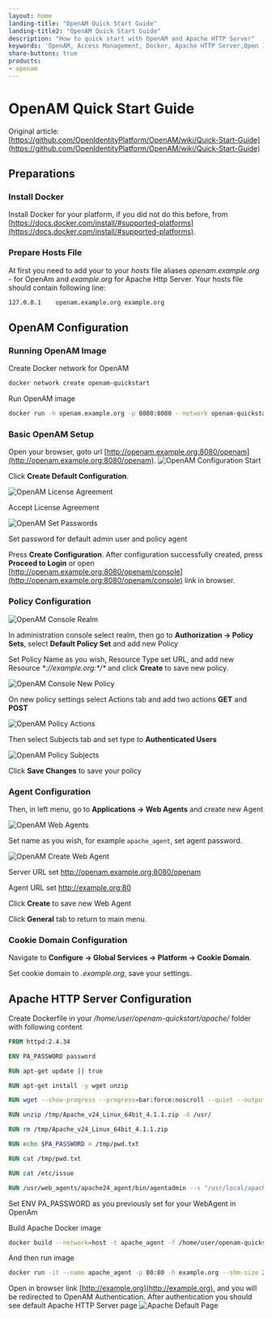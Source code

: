 ```yaml
---
layout: home
landing-title: "OpenAM Quick Start Guide"
landing-title2: "OpenAM Quick Start Guide"
description: "How to quick start with OpenAM and Apache HTTP Server"
keywords: 'OpenAM, Access Management, Docker, Apache HTTP Server,Open Identity Platform'
share-buttons: true
products: 
- openam
---
```


# OpenAM Quick Start Guide

Original article: [https://github.com/OpenIdentityPlatform/OpenAM/wiki/Quick-Start-Guide](https://github.com/OpenIdentityPlatform/OpenAM/wiki/Quick-Start-Guide)

## Preparations
### Install Docker
Install Docker for your platform, if you did not do this before, from
[https://docs.docker.com/install/#supported-platforms](https://docs.docker.com/install/#supported-platforms).

### Prepare Hosts File

At first you need to add your to your _hosts_ file aliases
_openam.example.org_ - for OpenAm and _example.org_ for Apache Http Server.
Your hosts file should contain following line:

```bash
127.0.0.1    openam.example.org example.org
```

## OpenAM Configuration

### Running OpenAM Image

Create Docker network for OpenAM
```bash
docker network create openam-quickstart
```

Run OpenAM image
```bash
docker run -h openam.example.org -p 8080:8080 --network openam-quickstart --name openam openidentityplatform/openam
```

### Basic OpenAM Setup
Open your browser, goto url
[http://openam.example.org:8080/openam](http://openam.example.org:8080/openam).
![OpenAM Configuration Start](/assets/img/openam-quickstart/openam-conf-start.png)

Click __Create Default Configuration__.

![OpenAM License Agreement](/assets/img/openam-quickstart/openam-conf-license.png)

Accept License Agreement

![OpenAM Set Passwords](/assets/img/openam-quickstart/openam-conf-passwords.png)

Set password for default admin user and policy agent

Press __Create Configuration__.
After configuration successfully created, press __Proceed to Login__ or open
[http://openam.example.org:8080/openam/console](http://openam.example.org:8080/openam/console) link in browser.


### Policy Configuration

![OpenAM Console Realm](/assets/img/openam-quickstart/openam-console-realm.png)

In administration console select realm, then go to __Authorization -> Policy Sets__, select __Default Policy Set__ and add new Policy

Set Policy Name as you wish, Resource Type set URL, and add new Resource _\*://example.org:*/\*_ and click __Create__ to save new policy.

![OpenAM Console New Policy](/assets/img/openam-quickstart/openam-console-newpolicy.png)

On new policy settings select Actions tab and add two actions __GET__ and __POST__

![OpenAM Policy Actions](/assets/img/openam-quickstart/openam-console-policy-actions.png)

Then select Subjects tab and set type to __Authenticated Users__

![OpenAM Policy Subjects](/assets/img/openam-quickstart/openam-console-policy-subjects.png)

Click __Save Changes__ to save your policy

### Agent Configuration

Then, in left menu, go to  __Applications -> Web Agents__ and create new Agent

![OpenAM Web Agents](/assets/img/openam-quickstart/openam-console-webagents.png)

Set name as you wish, for example `apache_agent`, set agent password.

![OpenAM Create Web Agent](/assets/img/openam-quickstart/openam-console-webagents-create.png)

Server URL set http://openam.example.org:8080/openam

Agent URL set http://example.org:80

Click __Create__ to save new Web Agent

Click __General__ tab to return to main menu.

### Cookie Domain Configuration

Navigate to __Configure -> Global Services -> Platform -> Cookie Domain__.

Set cookie domain to _.example.org_, save your settings.


## Apache HTTP Server Configuration
Create Dockerfile in your  _/home/user/openam-quickstart/apache/_ folder with following content

```dockerfile
FROM httpd:2.4.34

ENV PA_PASSWORD password

RUN apt-get update || true

RUN apt-get install -y wget unzip

RUN wget --show-progress --progress=bar:force:noscroll --quiet --output-document=/tmp/Apache_v24_Linux_64bit_4.1.1.zip https://github.com/OpenIdentityPlatform/OpenAM-Web-Agents/releases/download/4.1.1/Apache_v24_Linux_64bit_4.1.1.zip

RUN unzip /tmp/Apache_v24_Linux_64bit_4.1.1.zip -d /usr/

RUN rm /tmp/Apache_v24_Linux_64bit_4.1.1.zip

RUN echo $PA_PASSWORD > /tmp/pwd.txt

RUN cat /tmp/pwd.txt

RUN cat /etc/issue

RUN /usr/web_agents/apache24_agent/bin/agentadmin --s "/usr/local/apache2/conf/httpd.conf" "http://openam.example.org:8080/openam" "http://example.org:80" "/" "apache_agent" "/tmp/pwd.txt" --acceptLicence --changeOwner
```

Set ENV PA_PASSWORD as you previously set for your WebAgent in OpenAm


Build Apache Docker image

```bash
docker build --network=host -t apache_agent -f /home/user/openam-quickstart/apache/Dockerfile /home/user/openam-quickstart/apache/
```

And then run image
```bash
docker run -it --name apache_agent -p 80:80 -h example.org --shm-size 2G --network openam-quickstart apache_agent
```

Open in browser link [http://example.org](http://example.org), and you will be redirected to OpenAM Authentication. After authentication you should see default Apache HTTP Server page
![Apache Default Page](/assets/img/openam-quickstart/apache-default.png)
